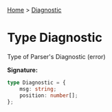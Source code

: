 [Home](../index.md) &gt; [Diagnostic](./diagnostic.md)

# Type Diagnostic

Type of Parser's Diagnostic (error)

<b>Signature:</b>

```typescript
type Diagnostic = {
    msg: string;
    position: number[];
};
```
